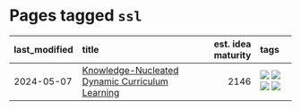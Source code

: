 # Pages tagged `ssl`

|last_modified|title|est. idea maturity|tags
|:---|:---|---:|:---|
|2024-05-07|[Knowledge-Nucleated Dynamic Curriculum Learning](../kg_nucleated_curriculum.md)|2146|[![](https://img.shields.io/badge/tag-curriculum_learning-34720)](../tags/curriculum_learning.md) [![](https://img.shields.io/badge/tag-experimental-b08442)](../tags/experimental.md) [![](https://img.shields.io/badge/tag-self_supervised_learning-db71cb)](../tags/self_supervised_learning.md) [![](https://img.shields.io/badge/tag-ssl-71e862)](../tags/ssl.md)|